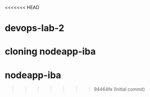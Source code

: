 <<<<<<< HEAD
# devops-lab-2
cloning nodeapp-iba
=======
# nodeapp-iba
>>>>>>> 94464fe (Initial commit)
